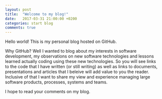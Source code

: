```yaml
---
layout: post
title:  "Welcome to my blog!"
date:   2017-03-31 21:00:00 +0200
categories: start blog
comments: true
---
```


Hello world! This is my personal blog hosted on GitHub. 

Why GitHub? Well I wanted to blog about my interests in software development, my observations on new software technologies and lessons learned actually coding using these new technologies. So you will see links to the code that I have written (or still writing) as well as links to documents, presentations and articles that I beleive will add value to you the reader. Inclusive of that I want to share my view and experience managing large software products, processes, systems and teams. 

I hope to read your comments on my blog. 